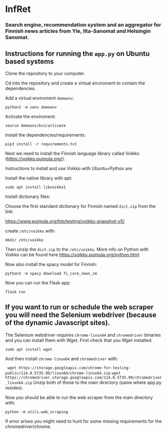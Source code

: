 # InfRet
### Search engine, recommendation system and an aggregator for Finnish news articles from Yle, Ilta-Sanomat and Helsingin Sanomat.

## Instructions for running the `app.py` on Ubuntu based systems

Clone the repository to your computer.

Cd into the repository and create a virtual enviroment to contain the dependencies.

Add a virtual enviroment `demoenv`:

`python3 -m venv demoenv`

Activate the enviroment:

`source demoenv/bin/activate`

Install the dependencies/requirements:

`pip3 install -r requirements.txt`

Next we need to install the Finnish language library called Voikko (https://voikko.puimula.org/).

Instructions to install and use Voikko with Ubuntu+Python are

Install the native library with apt:

`sudo apt install libvoikko1`

Install dictionary files:

Choose the first standard dictionary for Finnish named `dict.zip` from the link:

https://www.puimula.org/htp/testing/voikko-snapshot-v5/

create `/etc/voikko` with:

`mkdir /etc/voikko`

Then unzip the `dict.zip` to the `/etc/voikko`.
More info on Python with Voikko can be found here https://voikko.puimula.org/python.html

Now also install the spacy model for Finnish:

`python3 -m spacy download fi_core_news_sm`

Now you can run the Flask app:

`flask run`

## If you want to run or schedule the web scraper you will need the Selenium webdriver (because of the dynamic Javascript sites).
The Selenium webdriver requires `chrome-linux64` and `chromedriver` binaries and you can install them with Wget. 
First check that you Wget installed:

`sudo apt install wget`

And then install `chrome-linux64` and `chromedriver` with:

` wget https://storage.googleapis.com/chrome-for-testing-public/114.0.5735.90/linux64/chrome-linux64.zip`
`wget https://chromedriver.storage.googleapis.com/114.0.5735.90/chromedriver_linux64.zip`
Unzip both of these to the main directory (same where app.py resides).

Now you should be able to run the web scraper from the main directory with:

`python -m utils.web_scraping`

If error arises you might need to hunt for some missing requirements for the chromedriver/chrome.



